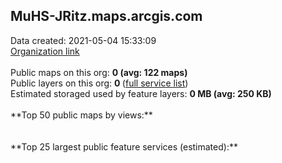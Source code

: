 <h2>MuHS-JRitz.maps.arcgis.com</h2> Data created: 2021-05-04 15:33:09 <br /><a target='new' href='https://MuHS-JRitz.maps.arcgis.com'>Organization link</a><br /><br />Public maps on this org: <b>0 (avg: 122 maps)</b><br />Public layers on this org: <b>0 </b>(<a target='new' href='https://services.arcgis.com/EC4kNQs6R2D5x8vb/ArcGIS/rest/services'>full service list</a>)<br />Estimated storaged used by feature layers: <b>0 MB (avg: 250 KB)</b><br /><br />**Top 50 public maps by views:**<br /><br /><br />**Top 25 largest public feature services (estimated):**<br />